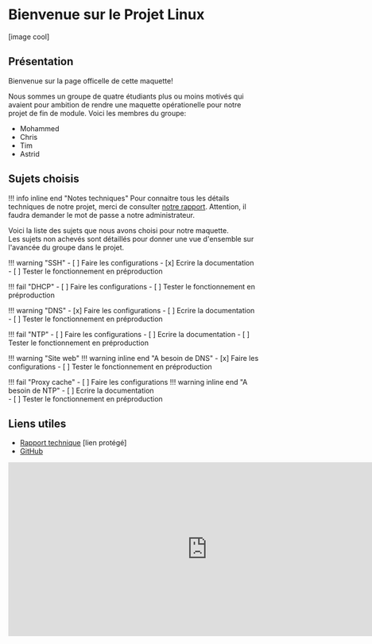 # Bienvenue sur le Projet Linux

[image cool]

## Présentation

Bienvenue sur la page officelle de cette maquette!

Nous sommes un groupe de quatre étudiants plus ou moins motivés qui avaient pour ambition de rendre une maquette opérationelle pour notre projet de fin de module. 
Voici les membres du groupe:

 - Mohammed
 - Chris
 - Tim
 - Astrid

## Sujets choisis

!!! info inline end "Notes techniques"
    Pour connaitre tous les détails techniques de notre projet, merci de consulter [notre rapport](http://rapport.projetlinux.com). 
    Attention, il faudra demander le mot de passe a notre administrateur. 

Voici la liste des sujets que nous avons choisi pour notre maquette. <br>
Les sujets non achevés sont détaillés pour donner une vue d'ensemble sur l'avancée du groupe dans le projet.

!!! warning "SSH"
     - [ ] Faire les configurations
     - [x] Ecrire la documentation
     - [ ] Tester le fonctionnement en préproduction

!!! fail "DHCP"
     - [ ] Faire les configurations
     - [ ] Tester le fonctionnement en préproduction

!!! warning "DNS"
     - [x] Faire les configurations
     - [ ] Ecrire la documentation
     - [ ] Tester le fonctionnement en préproduction

!!! fail "NTP"
     - [ ] Faire les configurations
     - [ ] Ecrire la documentation
     - [ ] Tester le fonctionnement en préproduction

!!! warning "Site web"
    !!! warning inline end "A besoin de DNS"
     - [x] Faire les configurations
     - [ ] Tester le fonctionnement en préproduction

!!! fail "Proxy cache"
     - [ ] Faire les configurations
    !!! warning inline end "A besoin de NTP"
     - [ ] Ecrire la documentation    
     - [ ] Tester le fonctionnement en préproduction

## Liens utiles

 - [Rapport technique](http://rapport.projetlinux.com) [lien protégé]
 - [GitHub](https://github.com/IRS-projets/linux-securite/)
<iframe src="https://discord.com/widget?id=1035554446182195232&theme=dark" width="800" height="350" allowtransparency="true" frameborder="0" float="left" sandbox="allow-popups allow-popups-to-escape-sandbox allow-same-origin allow-scripts"></iframe>
